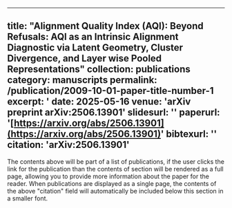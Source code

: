 
---
title: "Alignment Quality Index (AQI): Beyond Refusals: AQI as an Intrinsic Alignment Diagnostic via Latent Geometry, Cluster Divergence, and Layer wise Pooled Representations"
collection: publications
category: manuscripts
permalink: /publication/2009-10-01-paper-title-number-1
excerpt: '
date: 2025-05-16
venue: 'arXiv preprint arXiv:2506.13901'
slidesurl: ''
paperurl: '[https://arxiv.org/abs/2506.13901](https://arxiv.org/abs/2506.13901)'
bibtexurl: ''
citation: 'arXiv:2506.13901'
---
The contents above will be part of a list of publications, if the user clicks the link for the publication than the contents of section will be rendered as a full page, allowing you to provide more information about the paper for the reader. When publications are displayed as a single page, the contents of the above "citation" field will automatically be included below this section in a smaller font. 

<!--
-->


